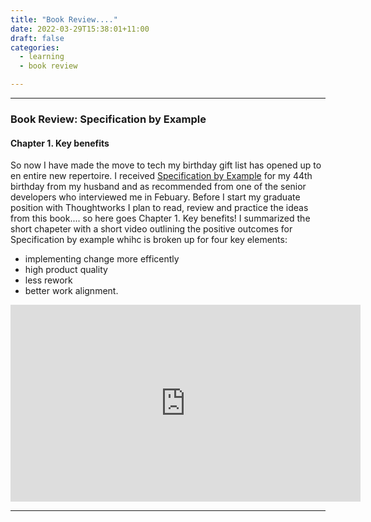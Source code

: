 ```yaml
---
title: "Book Review...."
date: 2022-03-29T15:38:01+11:00
draft: false
categories:
  - learning
  - book review

---
```

----

### Book Review: Specification by Example
#### Chapter 1. Key benefits

So now I have made the move to tech my birthday gift list has opened up to en entire new repertoire. I received [Specification by Example](https://www.manning.com/books/specification-by-example#toc) for my 44th birthday from my husband and  as recommended from one of the senior developers who interviewed me in Febuary. Before I start my graduate position with Thoughtworks I plan to read, review and practice the ideas from this book.... so here goes Chapter 1. Key benefits! I summarized the short chapeter with a short video outlining the positive outcomes for Specification by example whihc is broken up for four key elements: 
- implementing change more efficently
- high product quality
- less rework
- better work alignment.


<iframe src="https://prezi.com/v/embed/lc31etogb27p/" id="iframe_container" frameborder="0" webkitallowfullscreen="" mozallowfullscreen="" allowfullscreen="" allow="autoplay; fullscreen" height="315" width="560"></iframe>



----